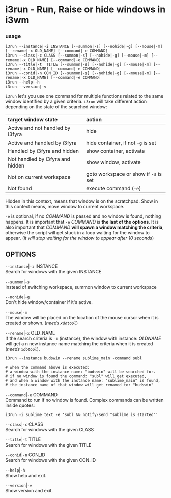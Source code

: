 # i3run - Run, Raise or hide windows in i3wm 

### usage

```text
i3run --instance|-i INSTANCE [--summon|-s] [--nohide|-g] [--mouse|-m] [--rename|-x OLD_NAME] [--command|-e COMMAND]
i3run --class|-c CLASS [--summon|-s] [--nohide|-g] [--mouse|-m] [--rename|-x OLD_NAME] [--command|-e COMMAND]
i3run --title|-t  TITLE [--summon|-s] [--nohide|-g] [--mouse|-m] [--rename|-x OLD_NAME] [--command|-e COMMAND]
i3run --conid|-n CON_ID [--summon|-s] [--nohide|-g] [--mouse|-m] [--rename|-x OLD_NAME] [--command|-e COMMAND]
i3run --help|-h
i3run --version|-v
```

`i3run` let's you use one command for multiple functions
related to the same window identified by a given criteria. 
`i3run` will take different action depending on the state of
the searched window:  

| **target window state**          | **action**
|:---------------------------------|:------------
| Active and not handled by i3fyra | hide
| Active and handled by i3fyra     | hide container, if not `-g` is set
| Handled by i3fyra and hidden     | show container, activate
| Not handled by i3fyra and hidden | show window, activate
| Not on current workspace         | goto workspace or show if `-s` is set
| Not found                        | execute command (`-e`)



Hidden in this context,  means that window is on the
scratchpad. Show in this context means,  move window to
current workspace.  


`-e` is optional, if no *COMMAND* is passed and no window is found,  nothing happens.  It is important that `-e` *COMMAND* is **the last of the options**.  It is also important that *COMMAND* **will spawn a window matching the criteria**,  otherwise the script will get stuck in a loop waiting for the window to appear. (*it will stop waiting for the window to appear after 10 seconds*)


OPTIONS
-------

`--instance`|`-i` INSTANCE  
Search for windows with the given INSTANCE

`--summon`|`-s`  
Instead of switching workspace, summon window to current
workspace

`--nohide`|`-g`  
Don't hide window/container if it's active.

`--mouse`|`-m`  
The window will be placed on the location of the mouse
cursor when it is created or shown. (*needs `xdotool`*)  

`--rename`|`-x` OLD_NAME  
If the search criteria is `-i` (instance), the window with
instance: *OLDNAME* will get a n new instance name matching
the criteria when it is created (*needs `xdotool`*).  

```shell
i3run --instance budswin --rename sublime_main -command subl

# when the command above is executed:
# a window with the instance name: "budswin" will be searched for.
# if no window is found the command: "subl" will get executed,
# and when a window with the instance name: "sublime_main" is found,
# the instance name of that window will get renamed to: "budswin"
```



`--command`|`-e` COMMAND  
Command to run if no window is found. Complex commands can
be written inside quotes:  
```
i3run -i sublime_text -e 'subl && notify-send "sublime is started"'
```


`--class`|`-c` CLASS  
Search for windows with the given CLASS

`--title`|`-t` TITLE  
Search for windows with the given TITLE

`--conid`|`-n` CON_ID  
Search for windows with the given CON_ID

`--help`|`-h`  
Show help and exit.

`--version`|`-v`  
Show version and exit.




